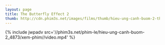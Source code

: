 ```yaml
---
layout: page
title: The Butterfly Effect 2
thumb: http://cdn.phim3s.net/images/films/thumb/hieu-ung-canh-buom-2-the-butterfly-effect-2-2006.jpg
---
```

{% include jwpadv src='//phim3s.net/phim-le/hieu-ung-canh-buom-2_4873/xem-phim//video.mp4' %}